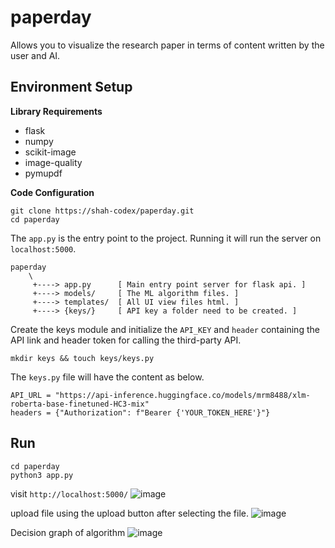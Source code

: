 # paperday
Allows you to visualize the research paper in terms of content written by the user and AI. 

## Environment Setup
**Library Requirements**
  * flask
  * numpy
  * scikit-image
  * image-quality
  * pymupdf
  
 **Code Configuration**
 
    git clone https://shah-codex/paperday.git
    cd paperday
    
The ```app.py``` is the entry point to the project. Running it will run the server on ```localhost:5000```.

    paperday
        \
         +----> app.py      [ Main entry point server for flask api. ]
         +----> models/     [ The ML algorithm files. ]
         +----> templates/  [ All UI view files html. ]
         +----> {keys/}     [ API key a folder need to be created. ]

Create the keys module and initialize the ```API_KEY``` and ```header``` containing the API link and header token for calling the third-party API.

    mkdir keys && touch keys/keys.py

The ```keys.py``` file will have the content as below.

    API_URL = "https://api-inference.huggingface.co/models/mrm8488/xlm-roberta-base-finetuned-HC3-mix"
    headers = {"Authorization": f"Bearer {'YOUR_TOKEN_HERE'}"}


## Run

    cd paperday
    python3 app.py
    
visit ```http://localhost:5000/```
![image](https://user-images.githubusercontent.com/66596874/222943212-77c8a94e-2c26-4345-a7ba-0fd35a8d502a.png)

upload file using the upload button after selecting the file.
![image](https://user-images.githubusercontent.com/66596874/222943269-19de5e8e-ef2b-4ee1-8a52-5fdfa0f6bab8.png)

Decision graph of algorithm
![image](https://user-images.githubusercontent.com/66596874/222944351-e71657bc-241d-465c-9ba7-accd78ba9693.png)

